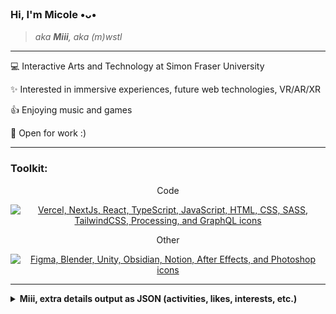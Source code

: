 ### Hi, I'm **Micole** •ᴗ•
> *aka **Miii**, aka (m)wstl*

---

💻 Interactive Arts and Technology at Simon Fraser University

✨ Interested in immersive experiences, future web technologies, VR/AR/XR

👍 Enjoying music and games

👀 Open for work :)

---

### Toolkit:

<p align="center">Code</p>
<p align="center">
  <a href="https://skillicons.dev">
    <img src="https://skillicons.dev/icons?i=vercel,nextjs,react,ts,js,html,css,sass,tailwind,processing,graphql"  alt="Vercel, NextJs, React, TypeScript, JavaScript, HTML, CSS, SASS, TailwindCSS, Processing, and GraphQL icons" />
  </a>
</p>


<p align="center">Other</p>
<p align="center">
  <a href="https://skillicons.dev">
    <img src="https://skillicons.dev/icons?i=figma,blender,unity,obsidian,notion,ae,ps" alt="Figma, Blender, Unity, Obsidian, Notion, After Effects, and Photoshop icons" />
  </a>
</p>

---

<details>
<summary style="font-weight: bold;">Miii, extra details output as JSON (activities, likes, interests, etc.)</summary>

```ts
const Micole: Me = {
  info: {
    school: "Simon Fraser University",
    studies: "Interactive Arts and Technology",
    work: "open for work",
  },
  activities: {
    "code-projects": "virtual garden",
    other: ["photography", "travel", "3D printing", "Lego", "generative art code", "daydreaming", "eating"],
    "want-to-do": ["sculpture", "music production", "drawing/painting", "crafting useful items", "astrophotography", "learn a few different languages", "linux", "solidity", "threejs", "... a lot of things - honestly"],
  },
  "generic-likes": {
    color: ["some shades of lighter greens", "monochrome shades", "blues probably"],
    food: ["sweets/desserts", "fruits", "rice.", "rice noodle", "aglio e olio", "curries/stews", "pisang goreng", "satay"],
    drink: ["tea - usually", "bubble tea - sometimes", "sweeter coffee - once in a while", "water - when dehydrated"],
  },
  interests: {
    fun: ["reading", "learning", "YouTube", "Instagram", "Spotify (commuting)"],
    "yt-feed": ["music", "vtuber clip (mostly HoloEN)", "true crime analysis", "mysteries", "animated documentary channels"],
    "ig-feed": ["poster design", "3D model", "architecture", "product renders", "painting/drawing", "fx trading", "vehicles"],
    music: {
      genres: ["vocaloid", "C/J/K-pop", "J-rock", "rap", "hip-hop", "metal", "electro", "R&B", "instrumental", "game ost", "breakcore", "lofi", "glitch hop", "symphonic hardcore", "techno", "ambient", "... most things with rhythm or melody"],
      artists: ["Isekaijoucho", "TatshMusicCircle", "Linkin Park", "Babymetal", "Ado", "Camellia", "Team Grimoire", "LOLUET", "Aiobahn", "Chanmina", "9Lana", "Mori Calliope", "Ninomae Ina'nis", "KAF", "kordhell", "AZALI", "Mabodofu", "Dustcell", "t+pazolite", "Eve", "Mili", "tnbee", "tn-shi", "Nhato", "Atarashii Gakko!", "Dazbee", "Azari", "Rosu", "... and many more"],
      "game-music": ["Cytus", "Maplestory", "Arcaea", "NieR", "Wuthering Waves", "Punishing: Gray Raven", "Honkai Star Rail", "Goddess of Victory: Nikke", "Legend of Zelda", "... probably forgot some"],
    },
    tech: ["crypto", "web3", "VR/AR/XR"],
  },
  attitude: ["go with the flow", "don't worry, be happy"],
  thoughts: "",
}
```
</details>
